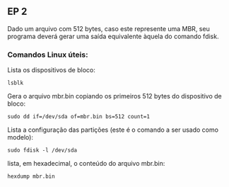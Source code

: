## EP 2

Dado um arquivo com 512 bytes, caso este represente uma MBR, seu programa deverá gerar uma saída equivalente àquela do comando fdisk.

### Comandos Linux úteis:

Lista os dispositivos de bloco:

```
lsblk
``` 

Gera o arquivo mbr.bin copiando os primeiros 512 bytes do dispositivo de bloco:

```
sudo dd if=/dev/sda of=mbr.bin bs=512 count=1
``` 

Lista a configuração das partições (este é o comando a ser usado como modelo):

```
sudo fdisk -l /dev/sda
```

lista, em hexadecimal, o conteúdo do arquivo mbr.bin:

```
hexdump mbr.bin
``` 